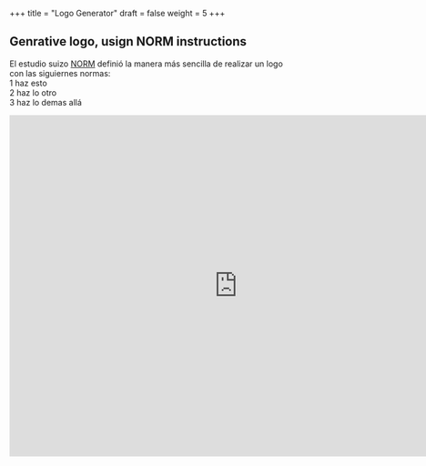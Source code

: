 +++
title = "Logo Generator"
draft = false
weight = 5
+++
## Genrative logo, usign NORM instructions 
El estudio suizo [NORM](https://norm.to/) definió la manera más sencilla de realizar un logo con las siguiernes normas:  
1 haz esto  
2 haz lo otro  
3 haz lo demas allá  
<div>
  <iframe src="https://editor.p5js.org/RicardoEspinosa/full/xyejQqZvG" width="800" height="600" style="border:none;"></iframe>
</div>
